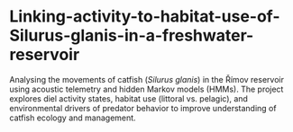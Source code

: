 # Linking-activity-to-habitat-use-of-Silurus-glanis-in-a-freshwater-reservoir
Analysing the movements of catfish (_Silurus glanis_) in the Římov reservoir using acoustic telemetry and hidden Markov models (HMMs). The project explores diel activity states, habitat use (littoral vs. pelagic), and environmental drivers of predator behavior to improve understanding of catfish ecology and management.
